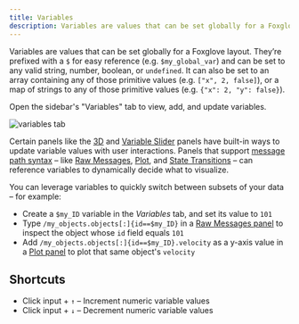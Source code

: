 ```yaml
---
title: Variables
description: Variables are values that can be set globally for a Foxglove layout.
---
```


Variables are values that can be set globally for a Foxglove layout. They’re prefixed with a `$` for easy reference (e.g. `$my_global_var`) and can be set to any valid string, number, boolean, or `undefined`. It can also be set to an array containing any of those primitive values (e.g. `["x", 2, false]`), or a map of strings to any of those primitive values (e.g. `{"x": 2, "y": false}`).

Open the sidebar's "Variables" tab to view, add, and update variables.

![variables tab](/img/docs/visualization/variables/tab.webp)

Certain panels like the [3D](/docs/visualization/panels/3d) and [Variable Slider](/docs/visualization/panels/variable-slider) panels have built-in ways to update variable values with user interactions. Panels that support [message path syntax](/docs/visualization/message-path-syntax) – like [Raw Messages](/docs/visualization/panels/raw-messages), [Plot](/docs/visualization/panels/plot), and [State Transitions](/docs/visualization/panels/state-transitions) – can reference variables to dynamically decide what to visualize.

You can leverage variables to quickly switch between subsets of your data – for example:

- Create a `$my_ID` variable in the _Variables_ tab, and set its value to `101`
- Type `/my_objects.objects[:]{id==$my_ID}` in a [Raw Messages panel](/docs/visualization/panels/raw-messages) to inspect the object whose `id` field equals `101`
- Add `/my_objects.objects[:]{id==$my_ID}.velocity` as a y-axis value in a [Plot panel](/docs/visualization/panels/plot) to plot that same object's `velocity`

## Shortcuts

- Click input + `↑` – Increment numeric variable values
- Click input + `↓` – Decrement numeric variable values
